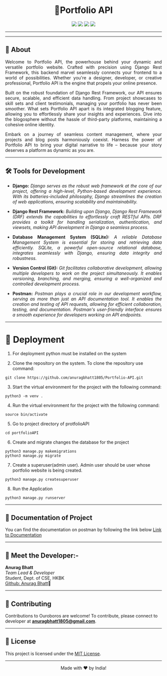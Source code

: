 <h1 align="center">🔗Portfolio API</h1>

<div align="center">
    <img src="https://badgen.net/badge/Python/3.10/yellow">
    <img src="https://badgen.net/badge/Django/4.7/red">
    <img src="https://badgen.net/badge/Django Rest Framework/3.14/green">
    <img src="https://badgen.net/badge/SQLite/v.3/blue">
</div>

---
---

## 📜 About
<div align="justify">
Welcome to Portfolio API, the powerhouse behind your dynamic and versatile portfolio website. Crafted with precision using Django Rest Framework, this backend marvel seamlessly connects your frontend to a world of possibilities. Whether you're a designer, developer, or creative professional, Portfolio API is the engine that propels your online presence.

Built on the robust foundation of Django Rest Framework, our API ensures secure, scalable, and efficient data handling. From project showcases to skill sets and client testimonials, managing your portfolio has never been smoother. What sets Portfolio API apart is its integrated blogging feature, allowing you to effortlessly share your insights and experiences. Dive into the blogosphere without the hassle of third-party platforms, maintaining a cohesive online identity.

Embark on a journey of seamless content management, where your projects and blog posts harmoniously coexist. Harness the power of Portfolio API to bring your digital narrative to life – because your story deserves a platform as dynamic as you are.
</div>

---

## 🛠️ Tools for Development
<div align="justify">

 - <strong>Django:</strong> <em>Django serves as the robust web framework at the core of our project, offering a high-level, Python-based development experience. With its batteries-included philosophy, Django streamlines the creation of web applications, ensuring scalability and maintainability.</em>

 - <strong>Django Rest Framework:</strong> <em>Building upon Django, Django Rest Framework (DRF) extends the capabilities to effortlessly craft RESTful APIs. DRF provides a toolkit for handling serialization, authentication, and viewsets, making API development in Django a seamless process.</em>

 - <strong>Database Management System (SQLite):</strong> <em>A reliable Database Management System is essential for storing and retrieving data efficiently. SQLite, a powerful open-source relational database, integrates seamlessly with Django, ensuring data integrity and robustness.</em>

 - <strong>Version Control (Git):</strong> <em>Git facilitates collaborative development, allowing multiple developers to work on the project simultaneously. It enables versioning, branching, and merging, ensuring a well-organized and controlled development process.</em>

 - <strong>Postman:</strong> <em>Postman plays a crucial role in our development workflow, serving as more than just an API documentation tool. It enables the creation and testing of API requests, allowing for efficient collaboration, testing, and documentation. Postman's user-friendly interface ensures a smooth experience for developers working on API endpoints.</em>
</div>

---

# 🚀 Deployment

1. For deployment python must be installed on the system

2. Clone the repository on the system. To clone the repository use command:
```
git clone https://github.com/anuragbhatt1805/Portfolio-API.git
```

3. Start the virtual environment for the project with the following command:
```
python3 -m venv .
```

4. Run the virtual environment for the project with the following command:
```
source bin/activate
```

5. Go to project directory of protfolioAPI
```
cd portfolioAPI
```

6. Create and migrate changes the database for the project
```
python3 manage.py makemigrations
python3 manage.py migrate
```

7. Create a superuser(admin user). Admin user should be user whose portfolio website is being created.
```
python3 manage.py createsuperuser
```

8. Run the Application
```
python3 manage.py runserver
```

---

## 📑 Documentation of Project
You can find the documentation on postman by following the link below
[Link to Documentation](https://www.postman.com/security-saganist-31579583/workspace/portfolio-api/collection/32216848-877b1348-3fec-4871-977d-7c998a651a3b?action=share&creator=32216848)

---

## 👬 Meet the Developer:-

**Anurag Bhatt**<br />
*Team Lead & Developer*<br />
Student, Dept. of CSE, HKBK<br />
[Github: Anurag Bhatt](https://github.com/anuragbhatt1805)🔗

---

## 🤝 Contributing

Contributions to Ouroboros are welcome! To contribute, please connect to developer at <a href="mailto:anuragbhatt1805@gmail.com">**anuragbhatt1805@gmail.com**</a>.

---

## 📄 License

This project is licensed under the [MIT License](LICENSE).

---

<div align="center">
  Made with ❤️ by India!
</div>